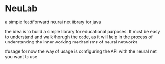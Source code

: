 # NeuLab
 a simple feedForward neural net library for java

the idea is to build a simple library for educational purposes.
It must be easy to understand and walk thorugh the code, as it will help in the process of understanding 
the inner working mechanisms of neural networks.

#usage
for now the way of usage is configuring the API with the neural net you want to use
